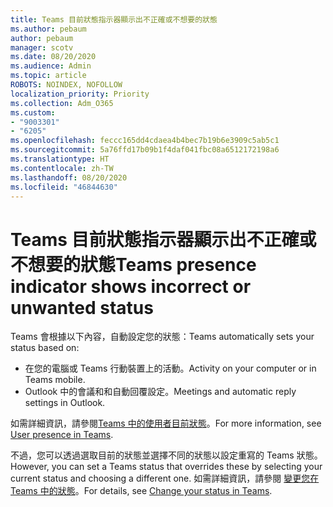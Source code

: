 ```yaml
---
title: Teams 目前狀態指示器顯示出不正確或不想要的狀態
ms.author: pebaum
author: pebaum
manager: scotv
ms.date: 08/20/2020
ms.audience: Admin
ms.topic: article
ROBOTS: NOINDEX, NOFOLLOW
localization_priority: Priority
ms.collection: Adm_O365
ms.custom:
- "9003301"
- "6205"
ms.openlocfilehash: feccc165dd4cdaea4b4bec7b19b6e3909c5ab5c1
ms.sourcegitcommit: 5a76ffd17b09b1f4daf041fbc08a6512172198a6
ms.translationtype: HT
ms.contentlocale: zh-TW
ms.lasthandoff: 08/20/2020
ms.locfileid: "46844630"
---
```

# <a name="teams-presence-indicator-shows-incorrect-or-unwanted-status"></a><span data-ttu-id="cb492-102">Teams 目前狀態指示器顯示出不正確或不想要的狀態</span><span class="sxs-lookup"><span data-stu-id="cb492-102">Teams presence indicator shows incorrect or unwanted status</span></span>

<span data-ttu-id="cb492-103">Teams 會根據以下內容，自動設定您的狀態：</span><span class="sxs-lookup"><span data-stu-id="cb492-103">Teams automatically sets your status based on:</span></span>

- <span data-ttu-id="cb492-104">在您的電腦或 Teams 行動裝置上的活動。</span><span class="sxs-lookup"><span data-stu-id="cb492-104">Activity on your computer or in Teams mobile.</span></span>
- <span data-ttu-id="cb492-105">Outlook 中的會議和和自動回覆設定。</span><span class="sxs-lookup"><span data-stu-id="cb492-105">Meetings and automatic reply settings in Outlook.</span></span>

<span data-ttu-id="cb492-106">如需詳細資訊，請參閱[Teams 中的使用者目前狀態](https://docs.microsoft.com/microsoftteams/presence-admins)。</span><span class="sxs-lookup"><span data-stu-id="cb492-106">For more information, see [User presence in Teams](https://docs.microsoft.com/microsoftteams/presence-admins).</span></span>  

<span data-ttu-id="cb492-107">不過，您可以透過選取目前的狀態並選擇不同的狀態以設定重寫的 Teams 狀態。</span><span class="sxs-lookup"><span data-stu-id="cb492-107">However, you can set a Teams status that overrides these by selecting your current status and choosing a different one.</span></span> <span data-ttu-id="cb492-108">如需詳細資訊，請參閱 [變更您在 Teams 中的狀態](https://support.microsoft.com/office/change-your-status-in-teams-ce36ed14-6bc9-4775-a33e-6629ba4ff78e)。</span><span class="sxs-lookup"><span data-stu-id="cb492-108">For details, see [Change your status in Teams](https://support.microsoft.com/office/change-your-status-in-teams-ce36ed14-6bc9-4775-a33e-6629ba4ff78e).</span></span>
